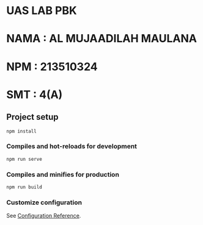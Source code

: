 # UAS LAB PBK
# NAMA : AL MUJAADILAH MAULANA
# NPM : 213510324
# SMT : 4(A)

## Project setup
```
npm install
```

### Compiles and hot-reloads for development
```
npm run serve
```

### Compiles and minifies for production
```
npm run build
```

### Customize configuration
See [Configuration Reference](https://cli.vuejs.org/config/).
